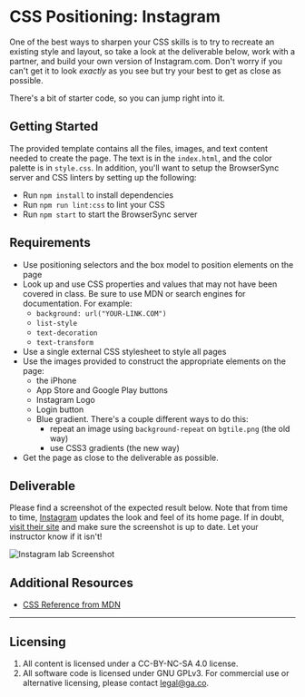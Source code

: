 # CSS Positioning: Instagram

One of the best ways to sharpen your CSS skills is to try to recreate an existing style and layout, so take a look at the deliverable below, work with a partner, and build your own version of Instagram.com.  Don't worry if you can't get it to look _exactly_ as you see but try your best to get as close as possible.

There's a bit of starter code, so you can jump right into it.

## Getting Started

The provided template contains all the files, images, and text content needed to create the page. The text is in the `index.html`, and the color palette is in `style.css`. In addition, you'll want to setup the BrowserSync server and CSS linters by setting up the following:

* Run `npm install` to install dependencies
* Run `npm run lint:css` to lint your CSS
* Run `npm start` to start the BrowserSync server

## Requirements

* Use positioning selectors and the box model to position elements on the page
* Look up and use CSS properties and values that may not have been covered in class. Be sure to use MDN or search engines for documentation. For example:
  * `background: url("YOUR-LINK.COM")`
  * `list-style`
  * `text-decoration`
  * `text-transform`
* Use a single external CSS stylesheet to style all pages
* Use the images provided to construct the appropriate elements on the page:
  * the iPhone
  * App Store and Google Play buttons
  * Instagram Logo
  * Login button
  * Blue gradient. There's a couple different ways to do this:
    * repeat an image using `background-repeat` on `bgtile.png` (the old way)
    * use CSS3 gradients (the new way)
* Get the page as close to the deliverable as possible.

## Deliverable

Please find a screenshot of the expected result below. Note that from time to time, [Instagram](https://www.instagram.com/) updates the look and feel of its home page. If in doubt, [visit their site](https://www.instagram.com/) and make sure the screenshot is up to date. Let your instructor know if it isn't!

![Instagram lab Screenshot](https://res.cloudinary.com/briezh/image/upload/v1540324273/Screen_Shot_2018-10-23_at_12.40.34_PM_ustisl.png)

## Additional Resources

* [CSS Reference from MDN](https://developer.mozilla.org/en-US/docs/Web/CSS)

---

## Licensing
1. All content is licensed under a CC-BY-NC-SA 4.0 license.
2. All software code is licensed under GNU GPLv3. For commercial use or alternative licensing, please contact legal@ga.co.
